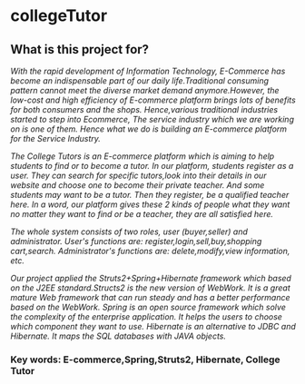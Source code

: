 # collegeTutor
## What is this project for?
   *With the rapid development of Information Technology, E-Commerce has become an indispensable
part of our daily life.Traditional consuming pattern cannot meet the diverse market demand
anymore.However, the low-cost and high efficiency of E-commerce platform brings lots of benefits
for both consumers and the shops. Hence,various traditional industries started to step into Ecommerce,
The service industry which we are working on is one of them. Hence what we do is
building an E-commerce platform for the Service Industry.*

   *The College Tutors is an E-commerce platform which is aiming to help students to find or to
become a tutor. In our platform, students register as a user. They can search for specific tutors,look
into their details in our website and choose one to become their private teacher. And some students
may want to be a tutor. Then they register, be a qualified teacher here. In a word, our platform gives
these 2 kinds of people what they want no matter they want to find or be a teacher, they are all
satisfied here.*

  *The whole system consists of two roles, user (buyer,seller) and administrator. User's functions are:
register,login,sell,buy,shopping cart,search. Administrator's functions are: delete,modify,view
information, etc.*
  
   *Our project applied the Struts2+Spring+Hibernate framework which based on the J2EE
standard.Structs2 is the new version of WebWork. It is a great mature Web framework that can run
steady and has a better performance based on the WebWork. Spring is an open source framework
which solve the complexity of the enterprise application. It helps the users to choose which
component they want to use. Hibernate is an alternative to JDBC and Hibernate. It maps the SQL
databases with JAVA objects.*

### Key words: E-commerce,Spring,Struts2, Hibernate, College Tutor
